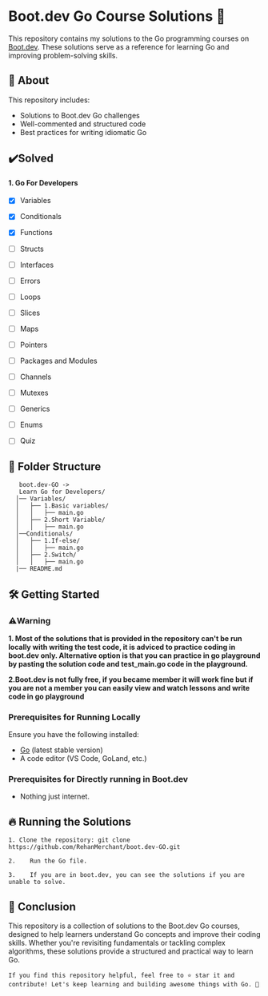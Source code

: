# Boot.dev Go Course Solutions 🚀

This repository contains my solutions to the Go programming courses on [Boot.dev](https://boot.dev). These solutions serve as a reference for learning Go and improving problem-solving skills.

## 📌 About
This repository includes:
- Solutions to Boot.dev Go challenges
- Well-commented and structured code
- Best practices for writing idiomatic Go


## ✔️Solved
#### 1. Go For Developers
- [x]  Variables
- [x]  Conditionals
- [x]  Functions
- [ ]  Structs
- [ ]  Interfaces
- [ ]  Errors
- [ ]  Loops
- [ ]  Slices
- [ ]  Maps
- [ ]  Pointers
- [ ]  Packages and Modules
- [ ]  Channels
- [ ]  Mutexes
- [ ]  Generics
- [ ]  Enums
- [ ]  Quiz


## 📁 Folder Structure

       boot.dev-GO ->
       Learn Go for Developers/     
      │── Variables/   
      │   ├── 1.Basic variables/     
      │   │   ├── main.go       
      │   ├── 2.Short Variable/         
      │   │   ├── main.go        
      │──Conditionals/       
      │   ├── 1.If-else/         
      │   │   ├── main.go        
      │   ├── 2.Switch/          
      │   │   ├── main.go   
      |── README.md                                
                  
## 🛠️ Getting Started
### ⚠️Warning
   **1. Most of the solutions that is provided in the repository can't be run locally with writing the test code, it is adviced to practice coding in boot.dev only. Alternative option is that you can practice in go playground by pasting the solution code and test_main.go code in the playground.**
   
**2.Boot.dev is not fully free, if you became member it will work fine but if you are not a member you can easily view and watch lessons and write code in go playground**

### Prerequisites for Running Locally
Ensure you have the following installed:
- [Go](https://go.dev/dl/) (latest stable version)
- A code editor (VS Code, GoLand, etc.)

### Prerequisites for Directly running in Boot.dev
- Nothing just internet.


## 🔥 Running the Solutions
`1. Clone the repository: git clone https://github.com/RehanMerchant/boot.dev-GO.git`


`2.    Run the Go file.`

`3.    If you are in boot.dev, you can see the solutions if you are unable to solve.`



## 🎯 Conclusion

This repository is a collection of solutions to the Boot.dev Go courses, designed to help learners understand Go concepts and improve their coding skills. Whether you're revisiting fundamentals or tackling complex algorithms, these solutions provide a structured and practical way to learn Go.  



`If you find this repository helpful, feel free to ⭐ star it and contribute! Let's keep learning and building awesome things with Go. 🚀`

